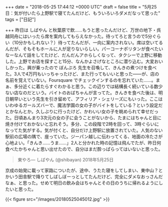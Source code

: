 
+++
date = "2018-05-25 17:44:12 +0000 UTC"
draft = false
title = "5月25日：気が付いたら上野駅で寝てたんだけど、もういろいろダメだなって思った"
tags = ["日記"]

+++
昨日は しばやん と秋葉原で飲……もうと思ったんだけど、万世の地下・呉越同舟にはいったら席を案内してもらえなかった。待ってろと言うので5分ぐらい（10分かもしれない？）待ってたんだが、一向に案内されない。席は空いてるんだが、そもそもホールに人が足りないらしい。パーコーナポリタンが食べたいなーなんて話をしてたけど、だんだんアホらしくなって、タクシーで上野に移動した。上野でお店を探すこと15分、なんかよさげなところに潜り込む。大変おいしかった。興が乗ったので ぼんぷろ 先生を召喚して、きんきの煮つけを食べた。3人で4万円もいっちゃったけど、また行ってもいいと思った――が、店の名前を覚えていない。Foursquare でチェックインするのを忘れていた……。まぁ、多分近くに着たらすぐわかると思う。この辺りでは結構長く続いている数少ない店なのだという。バイトのおばちゃんが言ってた。きんきを食べた後は、明日朝早いという先生を引き留めて、アフィリア・シェリーズにもいった。ここはいわゆるガールズバーで、魔法学園の女の子がバイトをしている？という設定だとかなんとか。久しぶりに行ったけど、かわいい女の子を眺められて幸せだった。日頃あんまり3次元の女の子に会うことがないから、たまにはちゃんと目に焼き付けておかないと忘れそう。多分、この段階で2時を回って、3時ぐらいになってた気がする。気が付くと、自分だけ上野駅に放置されていた。人気のない駅前の広場の隅で、座っていた。ジーパン越しに伝わってくる、地面の冷たさが心地よい。「きんき……うま……」2人と分かれた時の記憶は飛んでたが、昨日何食べたかちゃんと思い出せたので、自分はまだ酔っぱらってはいないと思った。

>東やろ— しばやん (@shibayan) 2018年5月25日<script async="" src="https://platform.twitter.com/widgets.js" charset="utf-8"></script>

京成の始発に載って家路についたが、途中、うたた寝をしてしまい、東中山？とかいう田舎駅で降りてしばしぼーっとしてたんだけど、完全にダメなおっさんだなぁ、と思った。せめて明日の飲み会はちゃんとその日のうちに帰れるようにしたいと思った。

{{< figure src="/images/20180525045012.jpg"  >}}


